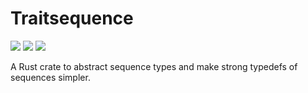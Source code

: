 # Traitsequence

[![](http://meritbadge.herokuapp.com/traitsequence)](https://crates.io/crates/traitsequence)
[![](https://docs.rs/traitsequence/badge.svg)](https://docs.rs/traitsequence)
![](https://github.com/sebschmi/abstract-datastructures-rs/workflows/Tests%20and%20Lints/badge.svg?branch=master)

A Rust crate to abstract sequence types and make strong typedefs of sequences simpler.
